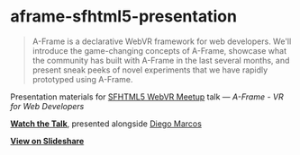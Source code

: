 # aframe-sfhtml5-presentation

> A-Frame is a declarative WebVR framework for web developers. We'll introduce
the game-changing concepts of A-Frame, showcase what the community has built
with A-Frame in the last several months, and present sneak peeks of novel
experiments that we have rapidly prototyped using A-Frame.

Presentation materials for [SFHTML5 WebVR Meetup](https://www.meetup.com/sfhtml5/events/230072340/) talk &mdash; *A-Frame - VR for Web Developers*

**[Watch the Talk](https://www.youtube.com/watch?v=wRqoSdPZQBY)**, presented
alongside [Diego Marcos](https://twitter.com/dmarcos)

**[View on Slideshare](http://www.slideshare.net/KevinNgo11/aframe-vr-for-web-developers)**
